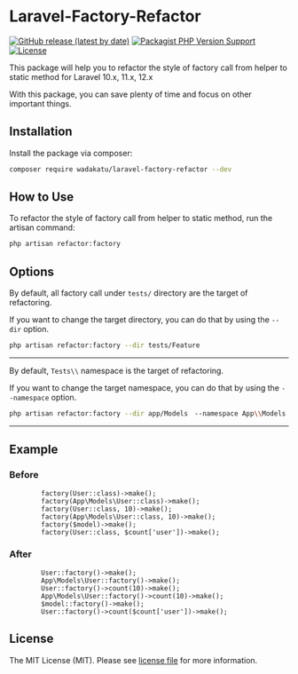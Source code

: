 # Laravel-Factory-Refactor

[![GitHub release (latest by date)](https://img.shields.io/github/v/release/wadakatu/laravel-factory-refactor?label=packagist)](https://packagist.org/packages/wadakatu/laravel-factory-refactor)
[![Packagist PHP Version Support](https://img.shields.io/packagist/php-v/wadakatu/laravel-factory-refactor)](https://packagist.org/packages/wadakatu/laravel-factory-refactor)
[![License](https://img.shields.io/badge/license-MIT-blue.svg)](https://github.com/wadakatu/laravel-factory-refactor/blob/main/LICENSE)

This package will help you to refactor the style of factory call from helper to static method for Laravel 10.x, 11.x, 12.x

With this package, you can save plenty of time and focus on other important things.

## Installation

Install the package via composer:

```bash
composer require wadakatu/laravel-factory-refactor --dev
```

## How to Use

To refactor the style of factory call from helper to static method, run the artisan command:

```bash
php artisan refactor:factory
```

## Options

By default, all factory call under `tests/` directory are the target of refactoring.

If you want to change the target directory, you can do that by using the `--dir` option.

```bash
php artisan refactor:factory --dir tests/Feature
```

---

By default, `Tests\\` namespace is the target of refactoring.

If you want to change the target namespace, you can do that by using the `--namespace` option.

```bash
php artisan refactor:factory --dir app/Models　--namespace App\\Models
```

---

## Example

### Before
```phpt
        factory(User::class)->make();
        factory(App\Models\User::class)->make();
        factory(User::class, 10)->make();
        factory(App\Models\User::class, 10)->make();
        factory($model)->make();
        factory(User::class, $count['user'])->make();
```
### After
```phpt
        User::factory()->make();
        App\Models\User::factory()->make();
        User::factory()->count(10)->make();
        App\Models\User::factory()->count(10)->make();
        $model::factory()->make();
        User::factory()->count($count['user'])->make();
```

## License

The MIT License (MIT). Please see [license file](LICENSE.md) for more information.

